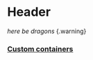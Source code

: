 <!-- TITLE: Index -->
<!-- SUBTITLE: A quick summary of Index -->

# Header
*here be dragons*
{.warning}

### [Custom containers](https://github.com/markdown-it/markdown-it-container)